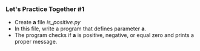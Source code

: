 ### Let's Practice Together \#1

- Create **a** file *is_positive.py*
- In this file, write a program that defines parameter **a**.
- The program checks if **a** is positive, negative, or equal zero and prints a proper message.
